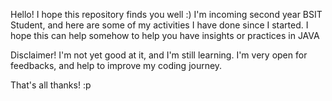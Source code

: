 Hello! I hope this repository finds you well :)
I'm incoming second year BSIT Student, and here are some of my activities I have done since I started.
I hope this can help somehow to help you have insights or practices in JAVA

Disclaimer!
I'm not yet good at it, and I'm still learning. I'm very open for feedbacks, and help to improve my coding journey.

That's all thanks! :p
